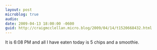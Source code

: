 ```yaml
---
layout: post
microblog: true
audio: 
date: 2009-04-13 18:00:00 -0600
guid: http://craigmcclellan.micro.blog/2009/04/14/t1520668432.html
---
```

It is 6:08 PM and all I have eaten today is 5 chips and a smoothie.
